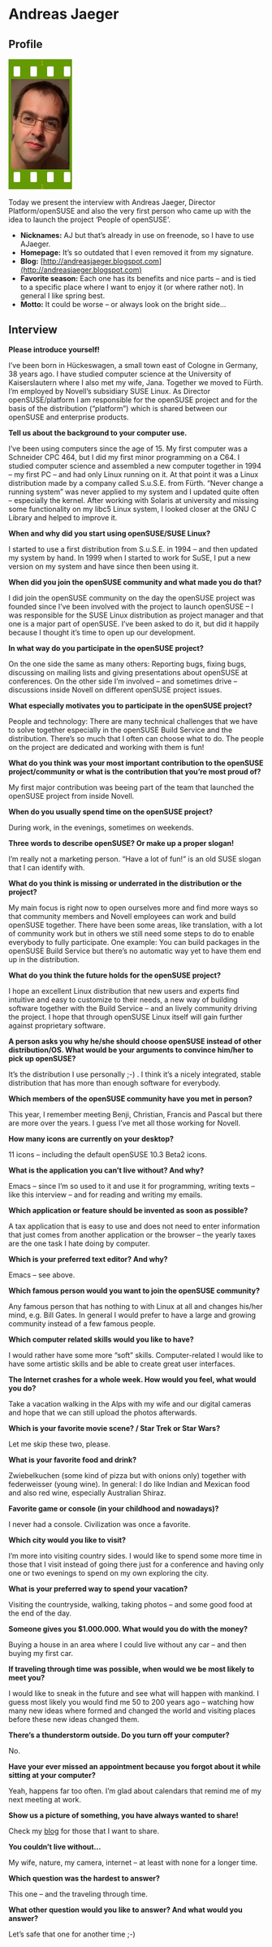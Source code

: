 # Andreas Jaeger

## Profile

![Andreas Jaeger](images/andreas_jaeger.jpg)

Today we present the interview with Andreas Jaeger, Director Platform/openSUSE and also the very first person who came up with the idea to launch the project ‘People of openSUSE’.

* **Nicknames:** AJ but that’s already in use on freenode, so I have to use AJaeger.
* **Homepage:** It’s so outdated that I even removed it from my signature.
* **Blog:** [http://andreasjaeger.blogspot.com](http://andreasjaeger.blogspot.com)
* **Favorite season:** Each one has its benefits and nice parts – and is tied to a specific
place where I want to enjoy it (or where rather not). In general I
like spring best.
* **Motto:** It could be worse – or always look on the bright side…

## Interview

**Please introduce yourself!**

I’ve been born in Hückeswagen, a small town east of Cologne in Germany, 38 years ago.  I have studied computer science at the University of Kaiserslautern where I also met my wife, Jana.  Together we moved to Fürth.  I’m employed by Novell’s subsidiary SUSE Linux. As Director openSUSE/platform I am responsible for the openSUSE project and for the basis of the distribution (“platform”) which is shared between our openSUSE and enterprise products.


**Tell us about the background to your computer use.**

I’ve been using computers since the age of 15.  My first computer was a Schneider CPC 464, but I did my first minor programming on a C64.  I studied computer science and assembled a new computer together in 1994 – my first PC – and had only Linux running on it.  At that point it was a Linux distribution made by a company called S.u.S.E. from Fürth. “Never change a running system” was never applied to my system and I updated quite often – especially the kernel.  After working with Solaris at university and missing some functionality on my libc5 Linux system, I looked closer at the GNU C Library and helped to improve it.


**When and why did you start using openSUSE/SUSE Linux?**

I started to use a first distribution from S.u.S.E. in 1994 – and then updated my system by hand.  In 1999 when I started to work for SuSE, I put a new version on my system and have since then been using it.


**When did you join the openSUSE community and what made you do that?**

I did join the openSUSE community on the day the openSUSE project was founded since I’ve been involved with the project to launch openSUSE – I was responsible for the SUSE Linux distribution as project manager and that one is a major part of openSUSE.  I’ve been asked to do it, but did it happily because I thought it’s time to open up our development.


**In what way do you participate in the openSUSE project?**

On the one side the same as many others: Reporting bugs, fixing bugs, discussing on mailing lists and giving presentations about openSUSE at conferences.  On the other side I’m involved – and sometimes drive – discussions inside Novell on different openSUSE project issues.


**What especially motivates you to participate in the openSUSE project?**

People and technology: There are many technical challenges that we have to solve together especially in the openSUSE Build Service and the distribution.  There’s so much that I often can choose what to do. The people on the project are dedicated and working with them is fun!


**What do you think was your most important contribution to the openSUSE project/community or what is the contribution that you’re most proud of?**

My first major contribution was beeing part of the team that launched the openSUSE project from inside Novell.


**When do you usually spend time on the openSUSE project?**

During work, in the evenings, sometimes on weekends.


**Three words to describe openSUSE? Or make up a proper slogan!**

I’m really not a marketing person.  “Have a lot of fun!” is an old SUSE slogan that I can identify with.


**What do you think is missing or underrated in the distribution or the project?**

My main focus is right now to open ourselves more and find more ways so that community members and Novell employees can work and build openSUSE together.  There have been some areas, like translation, with a lot of community work but in others we still need some steps to do to enable everybody to fully participate.  One example: You can build packages in the openSUSE Build Service but there’s no automatic way yet to have them end up in the distribution.


**What do you think the future holds for the openSUSE project?**

I hope an excellent Linux distribution that new users and experts find intuitive and easy to customize to their needs, a new way of building software together with the Build Service – and an lively community driving the project.  I hope that through openSUSE Linux itself will gain further against proprietary software.


**A person asks you why he/she should choose openSUSE instead of other distribution/OS. What would be your arguments to convince him/her to pick up openSUSE?**

It’s the distribution I use personally ;-) .  I think it’s a nicely integrated, stable distribution that has more than enough software for everybody.


**Which members of the openSUSE community have you met in person?**

This year, I remember meeting Benji, Christian, Francis and Pascal but there are more over the years. I guess I’ve met all those working for Novell.


**How many icons are currently on your desktop?**

11 icons – including the default openSUSE 10.3 Beta2 icons.


**What is the application you can’t live without? And why?**

Emacs – since I’m so used to it and use it for programming, writing texts – like this interview – and for reading and writing my emails.


**Which application or feature should be invented as soon as possible?**

A tax application that is easy to use and does not need to enter information that just comes from another application or the browser – the yearly taxes are the one task I hate doing by computer.


**Which is your preferred text editor? And why?**

Emacs – see above.


**Which famous person would you want to join the openSUSE community?**

Any famous person that has nothing to with Linux at all and changes his/her mind, e.g. Bill Gates.  In general I would prefer to have a large and growing community instead of a few famous people.


**Which computer related skills would you like to have?**

I would rather have some more “soft” skills.  Computer-related I would like to have some artistic skills and be able to create great user interfaces.


**The Internet crashes for a whole week. How would you feel, what would you do?**

Take a vacation walking in the Alps with my wife and our digital cameras and hope that we can still upload the photos afterwards.


**Which is your favorite movie scene? / Star Trek or Star Wars?**

Let me skip these two, please.


**What is your favorite food and drink?**

Zwiebelkuchen (some kind of pizza but with onions only) together with federweisser (young wine).  In general: I do like Indian and Mexican food and also red wine, especially Australian Shiraz.


**Favorite game or console (in your childhood and nowadays)?**

I never had a console.  Civilization was once a favorite.


**Which city would you like to visit?**

I’m more into visiting country sides.  I would like to spend some more time in those that I visit instead of going there just for a conference and having only one or two evenings to spend on my own exploring the city.


**What is your preferred way to spend your vacation?**

Visiting the countryside, walking, taking photos – and some good food at the end of the day.


**Someone gives you $1.000.000. What would you do with the money?**

Buying a house in an area where I could live without any car – and then buying my first car.


**If traveling through time was possible, when would we be most likely to meet you?**

I would like to sneak in the future and see what will happen with mankind.  I guess most likely you would find me 50 to 200 years ago – watching how many new ideas where formed and changed the world and visiting places before these new ideas changed them.


**There’s a thunderstorm outside. Do you turn off your computer?**

No.


**Have your ever missed an appointment because you forgot about it while sitting at your computer?**

Yeah, happens far too often.  I’m glad about calendars that remind me of my next meeting at work.


**Show us a picture of something, you have always wanted to share!**

Check my [blog](http://andreasjaeger.blogspot.com) for those that I want to share.


**You couldn’t live without…**

My wife, nature, my camera, internet – at least with none for a longer time.


**Which question was the hardest to answer?**

This one – and the traveling through time.


**What other question would you like to answer? And what would you answer?**

Let’s safe that one for another time ;-)
